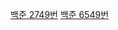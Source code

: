 [백준 2749번](https://hon6036.github.io/%EB%B6%84%ED%95%A0%20%EC%A0%95%EB%B3%B5/2749/)
[백준 6549번](https://hon6036.github.io/%EB%B6%84%ED%95%A0%20%EC%A0%95%EB%B3%B5/6549/)

